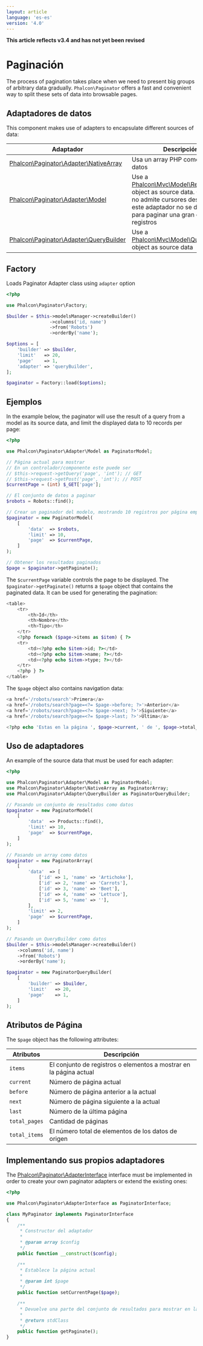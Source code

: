 ```yaml
---
layout: article
language: 'es-es'
version: '4.0'
---
```

**This article reflects v3.4 and has not yet been revised**

<a name='overview'></a>

# Paginación

The process of pagination takes place when we need to present big groups of arbitrary data gradually. `Phalcon\Paginator` offers a fast and convenient way to split these sets of data into browsable pages.

<a name='data-adapters'></a>

## Adaptadores de datos

This component makes use of adapters to encapsulate different sources of data:

| Adaptador                                                                               | Descripción                                                                                                                                                                                                         |
| --------------------------------------------------------------------------------------- | ------------------------------------------------------------------------------------------------------------------------------------------------------------------------------------------------------------------- |
| [Phalcon\Paginator\Adapter\NativeArray](api/Phalcon_Paginator_Adapter_NativeArray)   | Usa un array PHP como origen de datos                                                                                                                                                                               |
| [Phalcon\Paginator\Adapter\Model](api/Phalcon_Paginator_Adapter_Model)               | Use a [Phalcon\Mvc\Model\Resultset](api/Phalcon_Mvc_Model_Resultset) object as source data. Como PDO no admite cursores desplazables, este adaptador no se debe usar para paginar una gran cantidad de registros |
| [Phalcon\Paginator\Adapter\QueryBuilder](api/Phalcon_Paginator_Adapter_QueryBuilder) | Use a [Phalcon\Mvc\Model\Query\Builder](api/Phalcon_Mvc_Model_Query_Builder) object as source data                                                                                                              |

<a name='factory'></a>

## Factory

Loads Paginator Adapter class using `adapter` option

```php
<?php

use Phalcon\Paginator\Factory;

$builder = $this->modelsManager->createBuilder()
                ->columns('id, name')
                ->from('Robots')
                ->orderBy('name');

$options = [
    'builder' => $builder,
    'limit'   => 20,
    'page'    => 1,
    'adapter' => 'queryBuilder',
];

$paginator = Factory::load($options);

```

<a name='examples'></a>

## Ejemplos

In the example below, the paginator will use the result of a query from a model as its source data, and limit the displayed data to 10 records per page:

```php
<?php

use Phalcon\Paginator\Adapter\Model as PaginatorModel;

// Página actual para mostrar
// En un controlador/componente este puede ser
// $this->request->getQuery('page', 'int'); // GET
// $this->request->getPost('page', 'int'); // POST
$currentPage = (int) $_GET['page'];

// El conjunto de datos a paginar
$robots = Robots::find();

// Crear un paginador del modelo, mostrando 10 registros por página empezando desde $currentPage
$paginator = new PaginatorModel(
    [
        'data'  => $robots,
        'limit' => 10,
        'page'  => $currentPage,
    ]
);

// Obtener los resultados paginados
$page = $paginator->getPaginate();
```

The `$currentPage` variable controls the page to be displayed. The `$paginator->getPaginate()` returns a `$page` object that contains the paginated data. It can be used for generating the pagination:

```php
<table>
    <tr>
        <th>Id</th>
        <th>Nombre</th>
        <th>Tipo</th>
    </tr>
    <?php foreach ($page->items as $item) { ?>
    <tr>
        <td><?php echo $item->id; ?></td>
        <td><?php echo $item->name; ?></td>
        <td><?php echo $item->type; ?></td>
    </tr>
    <?php } ?>
</table>
```

The `$page` object also contains navigation data:

```php
<a href='/robots/search'>Primera</a>
<a href='/robots/search?page=<?= $page->before; ?>'>Anterior</a>
<a href='/robots/search?page=<?= $page->next; ?>'>Siguiente</a>
<a href='/robots/search?page=<?= $page->last; ?>'>Última</a>

<?php echo 'Estas en la página ', $page->current, ' de ', $page->total_pages; ?>
```

<a name='using-adapters'></a>

## Uso de adaptadores

An example of the source data that must be used for each adapter:

```php
<?php

use Phalcon\Paginator\Adapter\Model as PaginatorModel;
use Phalcon\Paginator\Adapter\NativeArray as PaginatorArray;
use Phalcon\Paginator\Adapter\QueryBuilder as PaginatorQueryBuilder;

// Pasando un conjunto de resultados como datos
$paginator = new PaginatorModel(
    [
        'data'  => Products::find(),
        'limit' => 10,
        'page'  => $currentPage,
    ]
);

// Pasando un array como datos
$paginator = new PaginatorArray(
    [
        'data'  => [
            ['id' => 1, 'name' => 'Artichoke'],
            ['id' => 2, 'name' => 'Carrots'],
            ['id' => 3, 'name' => 'Beet'],
            ['id' => 4, 'name' => 'Lettuce'],
            ['id' => 5, 'name' => ''],
        ],
        'limit' => 2,
        'page'  => $currentPage,
    ]
);

// Pasando un QueryBuilder como datos
$builder = $this->modelsManager->createBuilder()
    ->columns('id, name')
    ->from('Robots')
    ->orderBy('name');

$paginator = new PaginatorQueryBuilder(
    [
        'builder' => $builder,
        'limit'   => 20,
        'page'    => 1,
    ]
);
```

<a name='page-attributes'></a>

## Atributos de Página

The `$page` object has the following attributes:

| Atributos     | Descripción                                                        |
| ------------- | ------------------------------------------------------------------ |
| `items`       | El conjunto de registros o elementos a mostrar en la página actual |
| `current`     | Número de página actual                                            |
| `before`      | Número de página anterior a la actual                              |
| `next`        | Número de página siguiente a la actual                             |
| `last`        | Número de la última página                                         |
| `total_pages` | Cantidad de páginas                                                |
| `total_items` | El número total de elementos de los datos de origen                |

<a name='custom'></a>

## Implementando sus propios adaptadores

The [Phalcon\Paginator\AdapterInterface](api/Phalcon_Paginator_AdapterInterface) interface must be implemented in order to create your own paginator adapters or extend the existing ones:

```php
<?php

use Phalcon\Paginator\AdapterInterface as PaginatorInterface;

class MyPaginator implements PaginatorInterface
{
    /**
     * Constructor del adaptador
     *
     * @param array $config
     */
    public function __construct($config);

    /**
     * Establece la página actual
     *
     * @param int $page
     */
    public function setCurrentPage($page);

    /**
     * Devuelve una parte del conjunto de resultados para mostrar en la paginación
     *
     * @return stdClass
     */
    public function getPaginate();
}
```